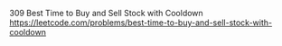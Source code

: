 309 Best Time to Buy and Sell Stock with Cooldown https://leetcode.com/problems/best-time-to-buy-and-sell-stock-with-cooldown